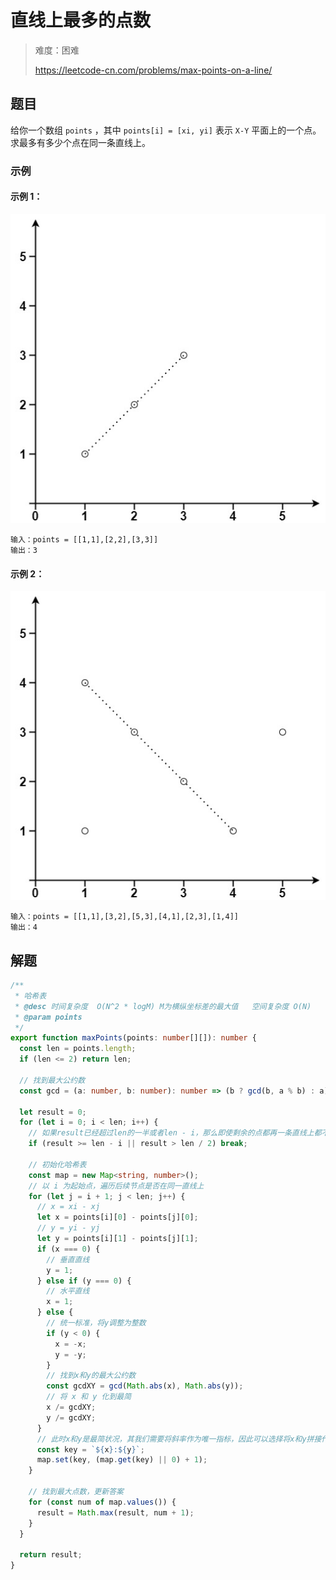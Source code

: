 # 直线上最多的点数

> 难度：困难
>
> https://leetcode-cn.com/problems/max-points-on-a-line/

## 题目

给你一个数组 `points` ，其中 `points[i] = [xi, yi]` 表示 `X-Y` 平面上的一个点。求最多有多少个点在同一条直线上。

### 示例

#### 示例 1：

![max-points-on-a-line-1.jpg](../../assets/images/max-points-on-a-line-1.jpg)

```
输入：points = [[1,1],[2,2],[3,3]]
输出：3
```

#### 示例 2：

![max-points-on-a-line-2.jpg](../../assets/images/max-points-on-a-line-2.jpg)

```
输入：points = [[1,1],[3,2],[5,3],[4,1],[2,3],[1,4]]
输出：4
```

## 解题

```typescript
/**
 * 哈希表
 * @desc 时间复杂度  O(N^2 * logM) M为横纵坐标差的最大值   空间复杂度 O(N)
 * @param points
 */
export function maxPoints(points: number[][]): number {
  const len = points.length;
  if (len <= 2) return len;

  // 找到最大公约数
  const gcd = (a: number, b: number): number => (b ? gcd(b, a % b) : a);

  let result = 0;
  for (let i = 0; i < len; i++) {
    // 如果result已经超过len的一半或者len - i，那么即使剩余的点都再一条直线上都不可能大过目前答案
    if (result >= len - i || result > len / 2) break;

    // 初始化哈希表
    const map = new Map<string, number>();
    // 以 i 为起始点，遍历后续节点是否在同一直线上
    for (let j = i + 1; j < len; j++) {
      // x = xi - xj
      let x = points[i][0] - points[j][0];
      // y = yi - yj
      let y = points[i][1] - points[j][1];
      if (x === 0) {
        // 垂直直线
        y = 1;
      } else if (y === 0) {
        // 水平直线
        x = 1;
      } else {
        // 统一标准，将y调整为整数
        if (y < 0) {
          x = -x;
          y = -y;
        }
        // 找到x和y的最大公约数
        const gcdXY = gcd(Math.abs(x), Math.abs(y));
        // 将 x 和 y 化到最简
        x /= gcdXY;
        y /= gcdXY;
      }
      // 此时x和y是最简状况，其我们需要将斜率作为唯一指标，因此可以选择将x和y拼接作为key值确保唯一值
      const key = `${x}:${y}`;
      map.set(key, (map.get(key) || 0) + 1);
    }

    // 找到最大点数，更新答案
    for (const num of map.values()) {
      result = Math.max(result, num + 1);
    }
  }

  return result;
}
```